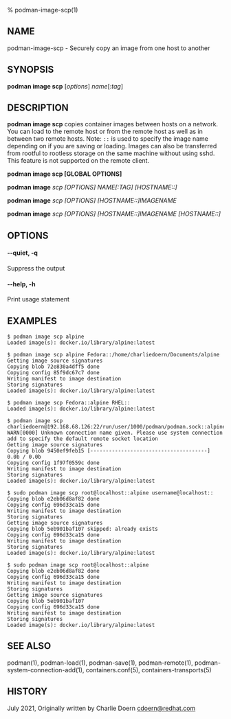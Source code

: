 % podman-image-scp(1)

## NAME
podman-image-scp - Securely copy an image from one host to another

## SYNOPSIS
**podman image scp** [*options*] *name*[:*tag*]

## DESCRIPTION
**podman image scp** copies container images between hosts on a network. You can load to the remote host or from the remote host as well as in between two remote hosts.
Note: `::` is used to specify the image name depending on if you are saving or loading. Images can also be transferred from rootful to rootless storage on the same machine without using sshd. This feature is not supported on the remote client.

**podman image scp [GLOBAL OPTIONS]**

**podman image** *scp [OPTIONS] NAME[:TAG] [HOSTNAME::]*

**podman image** *scp [OPTIONS] [HOSTNAME::]IMAGENAME*

**podman image** *scp [OPTIONS] [HOSTNAME::]IMAGENAME [HOSTNAME::]*

## OPTIONS

#### **--quiet**, **-q**

Suppress the output

#### **--help**, **-h**

Print usage statement

## EXAMPLES


```
$ podman image scp alpine
Loaded image(s): docker.io/library/alpine:latest
```

```
$ podman image scp alpine Fedora::/home/charliedoern/Documents/alpine
Getting image source signatures
Copying blob 72e830a4dff5 done
Copying config 85f9dc67c7 done
Writing manifest to image destination
Storing signatures
Loaded image(s): docker.io/library/alpine:latest
```

```
$ podman image scp Fedora::alpine RHEL::
Loaded image(s): docker.io/library/alpine:latest
```

```
$ podman image scp charliedoern@192.168.68.126:22/run/user/1000/podman/podman.sock::alpine
WARN[0000] Unknown connection name given. Please use system connection add to specify the default remote socket location
Getting image source signatures
Copying blob 9450ef9feb15 [--------------------------------------] 0.0b / 0.0b
Copying config 1f97f0559c done
Writing manifest to image destination
Storing signatures
Loaded image(s): docker.io/library/alpine:latest
```

```
$ sudo podman image scp root@localhost::alpine username@localhost::
Copying blob e2eb06d8af82 done
Copying config 696d33ca15 done
Writing manifest to image destination
Storing signatures
Getting image source signatures
Copying blob 5eb901baf107 skipped: already exists
Copying config 696d33ca15 done
Writing manifest to image destination
Storing signatures
Loaded image(s): docker.io/library/alpine:latest
```

```
$ sudo podman image scp root@localhost::alpine
Copying blob e2eb06d8af82 done
Copying config 696d33ca15 done
Writing manifest to image destination
Storing signatures
Getting image source signatures
Copying blob 5eb901baf107
Copying config 696d33ca15 done
Writing manifest to image destination
Storing signatures
Loaded image(s): docker.io/library/alpine:latest
```

## SEE ALSO
podman(1), podman-load(1), podman-save(1), podman-remote(1), podman-system-connection-add(1), containers.conf(5), containers-transports(5)

## HISTORY
July 2021, Originally written by Charlie Doern <cdoern@redhat.com>
